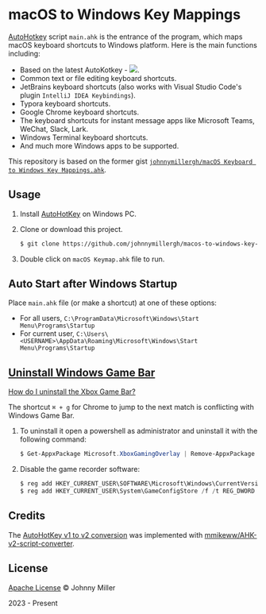 # macOS to Windows Key Mappings

[AutoHotkey](https://www.autohotkey.com/) script `main.ahk` is the entrance of the program, which maps macOS keyboard shortcuts to Windows platform. Here is the main functions including:

- Based on the latest AutoKotkey - [![](https://img.shields.io/badge/AutoHotKey-v2.0.2-informational?style=flat&logo=autohotkey&logoColor=white&color=2bbc8a)](https://github.com/AutoHotkey/AutoHotkey/releases/tag/v2.0.2).
- Common text or file editing keyboard shortcuts.
- JetBrains keyboard shortcuts (also works with Visual Studio Code's plugin `IntelliJ IDEA Keybindings`).
- Typora keyboard shortcuts.
- Google Chrome keyboard shortcuts.
- The keyboard shortcuts for instant message apps like Microsoft Teams, WeChat, Slack, Lark.
- Windows Terminal keyboard shortcuts.
- And much more Windows apps to be supported.

This repository is based on the former gist [`johnnymillergh/macOS Keyboard to Windows Key Mappings.ahk`](https://gist.github.com/johnnymillergh/7df327476e1953e233827d88c823bfc8).

## Usage

1. Install [AutoHotKey](https://www.autohotkey.com/) on Windows PC.

2. Clone or download this project.

   ```sh
   $ git clone https://github.com/johnnymillergh/macos-to-windows-key-mappings.git -b main
   ```

3. Double click on `macOS Keymap.ahk` file to run.

## Auto Start after Windows Startup

Place `main.ahk` file (or make a shortcut) at one of these options:

- For all users, `C:\ProgramData\Microsoft\Windows\Start Menu\Programs\Startup`
- For current user,  `C:\Users\<USERNAME>\AppData\Roaming\Microsoft\Windows\Start Menu\Programs\Startup`

## [Uninstall Windows Game Bar](https://www.reddit.com/r/WindowsHelp/comments/108ngxr/properly_uninstalling_xbox_gamebar_and_resolve/)

[How do I uninstall the Xbox Game Bar?](https://superuser.com/questions/1782270/how-do-i-uninstall-the-xbox-game-bar)

The shortcut `⌘ + g` for Chrome to jump to the next match is conflicting with Windows Game Bar.

1. To uninstall it open a powershell as administrator and uninstall it with the following command:
   ```powershell
   $ Get-AppxPackage Microsoft.XboxGamingOverlay | Remove-AppxPackage
   ```

2. Disable the game recorder software:

   ```powershell
   $ reg add HKEY_CURRENT_USER\SOFTWARE\Microsoft\Windows\CurrentVersion\GameDVR /f /t REG_DWORD /v "AppCaptureEnabled" /d 0
   $ reg add HKEY_CURRENT_USER\System\GameConfigStore /f /t REG_DWORD /v "GameDVR_Enabled" /d 0
   ```

## Credits

The [AutoHotKey v1 to v2 conversion](https://github.com/johnnymillergh/macos-to-windows-key-mappings/commit/f79de202bc04400bf657df58763cec66ab482bac) was implemented with [mmikeww/AHK-v2-script-converter](https://github.com/mmikeww/AHK-v2-script-converter).

## License

[Apache License](https://github.com/johnnymillergh/macos-to-windows-key-mappings/blob/main/LICENSE) © Johnny Miller

2023 - Present
